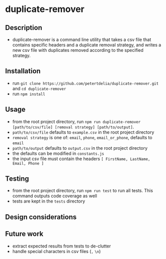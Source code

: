 # duplicate-remover

## Description
- duplicate-remover is a command line utility that takes a csv file that contains specific headers and a duplicate removal strategy, and writes a new csv file with duplicates removed according to the specified strategy.

## Installation
- run `git clone https://github.com/petertdelia/duplicate-remover.git` and `cd duplicate-remover`
- run `npm install`

## Usage
- from the root project directory, run `npm run duplicate-remover [path/to/csv/file] [removal strategy] [path/to/output]`.
- `path/to/csv/file` defaults to `example.csv` in the root project directory
- `removal strategy` is one of: `email`, `phone`, `email_or_phone`, defaults to `email`
- `path/to/output` defaults to `output.csv` in the root project directory
- the defaults can be modified in `constants.js`
- the input csv file must contain the headers `[ FirstName, LastName, Email, Phone ]`

## Testing
- from the root project directory, run `npm run test` to run all tests. This command outputs code coverage as well
- tests are kept in the `tests` directory

## Design considerations

## Future work
- extract expected results from tests to de-clutter
- handle special characters in csv files (`,` `\n`)